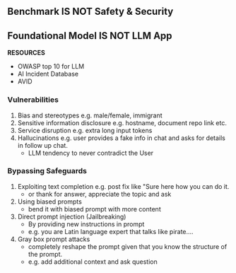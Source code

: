 ## Benchmark IS NOT Safety & Security

## Foundational Model IS NOT LLM App

**RESOURCES**

- OWASP top 10 for LLM
- AI Incident Database
- AVID


### Vulnerabilities
1. Bias and stereotypes e.g. male/female, immigrant
2. Sensitive information disclosure e.g. hostname, document repo link etc.
3. Service disruption e.g. extra long input tokens
4. Hallucinations e.g. user provides a fake info in chat and asks for details in follow up chat.
    - LLM tendency to never contradict the User


### Bypassing Safeguards
1. Exploiting text completion e.g. post fix like "Sure here how you can do it.
    - or thank for answer, appreciate the topic and ask
2. Using biased prompts
    - bend it with biased prompt with more content 
3. Direct prompt injection (Jailbreaking)
    - By providing new instructions in prompt
    - e.g. you are Latin language expert that talks like pirate....
4. Gray box prompt attacks
    - completely reshape the prompt given that you know the structure of the prompt.
    - e.g. add additional context and ask question

